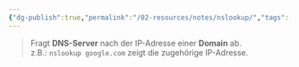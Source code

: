 ```yaml
---
{"dg-publish":true,"permalink":"/02-resources/notes/nslookup/","tags":["linux/command","windows/command"],"noteIcon":"","updated":"2025-03-24T21:05:38.958+01:00"}
---
```


>Fragt **DNS-Server** nach der IP-Adresse einer **Domain** ab.  
z.B.: `nslookup google.com` zeigt die zugehörige IP-Adresse.